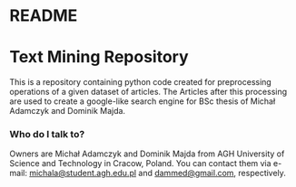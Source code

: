 # README 
# Text Mining Repository #

This is a repository containing python code created for preprocessing operations of a given dataset of articles.
The Articles after this processing are used to create a google-like search engine for BSc thesis of Michał Adamczyk and Dominik Majda. 


### Who do I talk to? ###

Owners are Michał Adamczyk and Dominik Majda from AGH University of Science and Technology in Cracow, Poland.
You can contact them via e-mail: michala@student.agh.edu.pl and dammed@gmail.com, respectively.